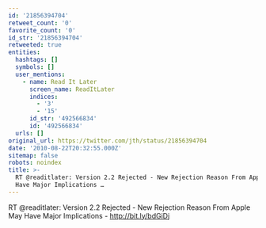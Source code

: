 ```yaml
---
id: '21856394704'
retweet_count: '0'
favorite_count: '0'
id_str: '21856394704'
retweeted: true
entities:
  hashtags: []
  symbols: []
  user_mentions:
    - name: Read It Later
      screen_name: ReadItLater
      indices:
        - '3'
        - '15'
      id_str: '492566834'
      id: '492566834'
  urls: []
original_url: https://twitter.com/jth/status/21856394704
date: '2010-08-22T20:32:55.000Z'
sitemap: false
robots: noindex
title: >-
  RT @readitlater: Version 2.2 Rejected - New Rejection Reason From Apple May
  Have Major Implications …
---
```


RT @readitlater: Version 2.2 Rejected - New Rejection Reason From Apple May Have Major Implications - http://bit.ly/bdGiDj